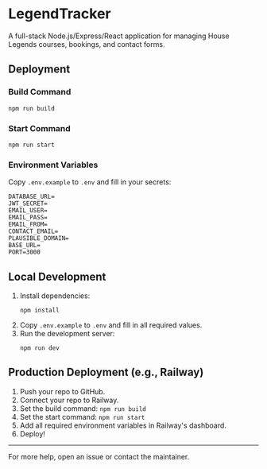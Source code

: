 # LegendTracker

A full-stack Node.js/Express/React application for managing House Legends courses, bookings, and contact forms.

## Deployment

### Build Command
```
npm run build
```

### Start Command
```
npm run start
```

### Environment Variables
Copy `.env.example` to `.env` and fill in your secrets:

```
DATABASE_URL=
JWT_SECRET=
EMAIL_USER=
EMAIL_PASS=
EMAIL_FROM=
CONTACT_EMAIL=
PLAUSIBLE_DOMAIN=
BASE_URL=
PORT=3000
```

## Local Development

1. Install dependencies:
   ```
   npm install
   ```
2. Copy `.env.example` to `.env` and fill in all required values.
3. Run the development server:
   ```
   npm run dev
   ```

## Production Deployment (e.g., Railway)
1. Push your repo to GitHub.
2. Connect your repo to Railway.
3. Set the build command: `npm run build`
4. Set the start command: `npm run start`
5. Add all required environment variables in Railway's dashboard.
6. Deploy!

---

For more help, open an issue or contact the maintainer.

